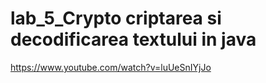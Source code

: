 # lab_5_Crypto  criptarea si decodificarea textului in java
https://www.youtube.com/watch?v=luUeSnIYjJo
